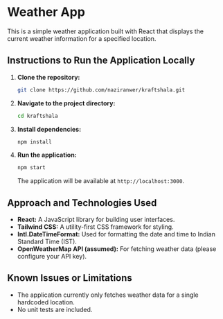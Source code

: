# Weather App

This is a simple weather application built with React that displays the current weather information for a specified location.

## Instructions to Run the Application Locally

1. **Clone the repository:**

    ```bash
    git clone https://github.com/naziranwer/kraftshala.git
    ```

2. **Navigate to the project directory:**

    ```bash
    cd kraftshala
    ```

3. **Install dependencies:**

    ```bash
    npm install
    ```

4. **Run the application:**

    ```bash
    npm start
    ```

    The application will be available at `http://localhost:3000`.

## Approach and Technologies Used

- **React:** A JavaScript library for building user interfaces.
- **Tailwind CSS:** A utility-first CSS framework for styling.
- **Intl.DateTimeFormat:** Used for formatting the date and time to Indian Standard Time (IST).
- **OpenWeatherMap API (assumed):** For fetching weather data (please configure your API key).

## Known Issues or Limitations

- The application currently only fetches weather data for a single hardcoded location. 
- No unit tests are included.


